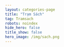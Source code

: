 ```yaml
---
layout: categories-page
title: "Trạm Sách"
tag: Tramsach
robots: noindex
hide_hero: false
title_show: false
hero_image: /img/sach.png 
---
```

